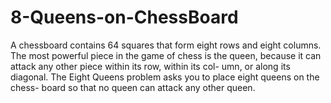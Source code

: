 # 8-Queens-on-ChessBoard
A chessboard contains 64 squares that form eight rows and eight columns. The most powerful piece in the game of chess is the queen, because it can attack any other piece within its row, within its col- umn, or along its diagonal. The Eight Queens problem asks you to place eight queens on the chess- board so that no queen can attack any other queen.

